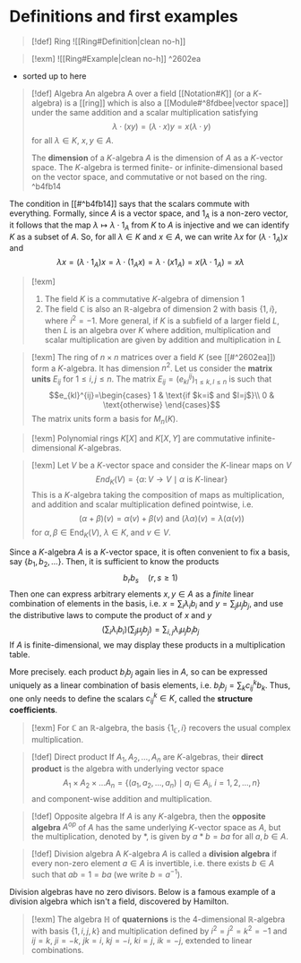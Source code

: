 # Definitions and first examples

>[!def] Ring
>![[Ring#Definition|clean no-h]]

>[!exm]
>![[Ring#Example|clean no-h]]
^2602ea
- sorted up to here

> [!def] Algebra
> An algebra A over a field [[Notation#$K$]] (or a $K$-algebra) is a [[ring]] which is also a [[Module#^8fdbee|vector space]] under the same addition and a scalar multiplication satisfying $$\lambda \cdot (xy) = (\lambda \cdot x) y = x(\lambda \cdot y)$$ for all $\lambda \in K,\ x, y\in A$.
> 
> The **dimension** of a $K$-algebra $A$ is the dimension of $A$ as a $K$-vector space. The $K$-algebra is termed finite- or infinite-dimensional based on the vector space, and commutative or not based on the ring.
^b4fb14

The condition in [[#^b4fb14]] says that the scalars commute with everything. Formally, since $A$ is a vector space, and $1_{A}$ is a non-zero vector, it follows that the map $\lambda\mapsto\lambda \cdot1_{A}$ from $K$ to $A$ is injective and we can identify $K$ as a subset of $A$. So, for all $\lambda \in K$ and $x \in A$, we can write $\lambda x$ for $(\lambda \cdot1_{A})x$ and $$\lambda x=(\lambda \cdot1_{A})x=\lambda \cdot(1_{A}x)=\lambda \cdot(x1_{A})=x(\lambda \cdot1_{A})=x\lambda$$

>[!exm]
>1. The field $K$ is a commutative $K$-algebra of dimension 1
>2. The field $\mathbb{C}$ is also an $\mathbb{R}$-algebra of dimension 2 with basis $\{ 1, i \}$, where $i^2=-1$. More general, if $K$ is a subfield of a larger field $L$, then $L$ is an algebra over $K$ where addition, multiplication and scalar multiplication are given by addition and multiplication in $L$

>[!exm]
>The ring of $n\times n$ matrices over a field $K$ (see [[#^2602ea]]) form a $K$-algebra. It has dimension $n^2$. Let us consider the **matrix units** $E_{ij}$ for $1\leq i,j\leq n$. The matrix $E_{ij}=(e_{kl}^{ij})_{1\leq k,l\leq n}$ is such that $$e_{kl}^{ij}=\begin{cases}
1 & \text{if $k=i$ and $l=j$}\\
0 & \text{otherwise}
\end{cases}$$
The matrix units form a basis for $M_{n}(K)$.

>[!exm]
>Polynomial rings $K[X]$ and $K[X,Y]$ are commutative infinite-dimensional $K$-algebras.

>[!exm]
>Let $V$ be a $K$-vector space and consider the $K$-linear maps on $V$ $$End_{K}(V)=\{ \alpha \colon V \to V \mid \text{$\alpha$ is $K$-linear} \}$$
>This is a $K$-algebra taking the composition of maps as multiplication, and addition and scalar multiplication defined pointwise, i.e. $$(\alpha+\beta)(v)=\alpha(v)+\beta(v) \text{ and } (\lambda\alpha)(v)=\lambda(\alpha(v))$$ for $\alpha,\beta \in \text{End}_{K}(V),\ \lambda \in K \text{, and } v \in V.$

Since a $K$-algebra $A$ is a $K$-vector space, it is often convenient to fix a basis, say $\{ b_{1}, b_{2}, \dots \}$. Then, it is sufficient to know the products $$b_{r}b_{s}\quad (r, s \geq1)$$
Then one can express arbitrary elements $x,y\in A$ as a *finite* linear combination of elements in the basis, i.e. $x=\sum_{i}\lambda_{i}b_{i}$ and $y=\sum_{j}\mu_{j}b_{j}$, and use the distributive laws to compute the product of $x$ and $y$ $$\left( \sum_{i}\lambda_{i}b_{i} \right) \left( \sum_{j}\mu_{j}b_{j} \right) = \sum_{i,j}\lambda_{i}\mu_{j}b_{i}b_{j} $$
If $A$ is finite-dimensional, we may display these products in a multiplication table.

More precisely. each product $b_{i}b_{j}$ again lies in $A$, so can be expressed uniquely as a linear combination of basis elements, i.e. $b_{i}b_{j} = \sum_{k}c_{ij}^k b_{k}$. Thus, one only needs to define the scalars $c_{ij}^k\in K$, called the **structure coefficients**.

>[!exm]
> For $\mathbb{C}$ an $\mathbb{R}$-algebra, the basis $\{ 1_{\mathbb{C}}, i \}$ recovers the usual complex multiplication.

>[!def] Direct product
>If $A_{1}, A_{2}, \dots, A_{n}$ are $K$-algebras, their **direct product** is the algebra with underlying vector space $$A_{1}\times A_{2}\times \dots A_{n}=\{ (a_{1},a_{2},\dots,a_{n}) \mid a_i\in A_i,\ i=1,2,\dots,n \}$$ and component-wise addition and multiplication.

>[!def] Opposite algebra
>If $A$ is any $K$-algebra, then the **opposite algebra** $A^{op}$ of $A$ has the same underlying $K$-vector space as $A$, but the multiplication, denoted by $*$, is given by $a* b=ba$ for all $a, b\in A$.

>[!def] Division algebra
>A $K$-algebra $A$ is called a **division algebra** if every non-zero element $a\in A$ is invertible, i.e. there exists $b\in A$ such that $ab=1=ba$ (we write $b=a^{-1}$).

Division algebras have no zero divisors. Below is a famous example of a division algebra which isn't a field, discovered by Hamilton.

>[!exm]
>The algebra $\mathbb{H}$ of **quaternions** is the 4-dimensional $\mathbb{R}$-algebra with basis $\{ 1, i, j, k \}$ and multiplication defined by $i^2=j^2=k^2=-1$ and $ij=k$, $ji=-k$, $jk=i$, $kj=-i$, $ki=j$, $ik=-j$, extended to linear combinations.
